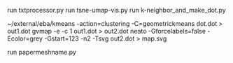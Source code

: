 run txtprocessor.py
run tsne-umap-vis.py
run k-neighbor_and_make_dot.py



~/external/eba/kmeans -action=clustering -C=geometrickmeans dot.dot > out1.dot
gvmap -e  -c 1 out1.dot > out2.dot
neato -Gforcelabels=false -Ecolor=grey -Gstart=123  -n2 -Tsvg  out2.dot > map.svg

run papermeshname.py
